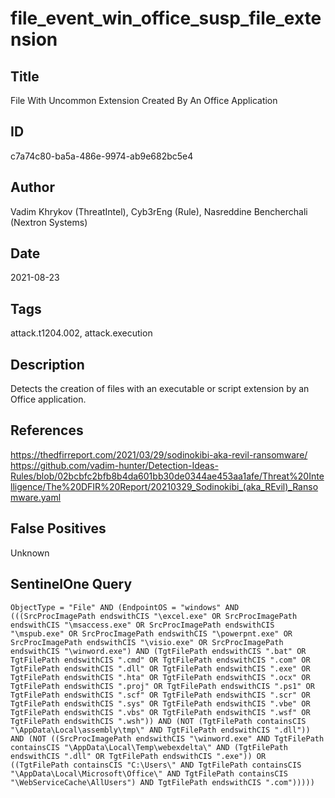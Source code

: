# file_event_win_office_susp_file_extension

## Title
File With Uncommon Extension Created By An Office Application

## ID
c7a74c80-ba5a-486e-9974-ab9e682bc5e4

## Author
Vadim Khrykov (ThreatIntel), Cyb3rEng (Rule), Nasreddine Bencherchali (Nextron Systems)

## Date
2021-08-23

## Tags
attack.t1204.002, attack.execution

## Description
Detects the creation of files with an executable or script extension by an Office application.

## References
https://thedfirreport.com/2021/03/29/sodinokibi-aka-revil-ransomware/
https://github.com/vadim-hunter/Detection-Ideas-Rules/blob/02bcbfc2bfb8b4da601bb30de0344ae453aa1afe/Threat%20Intelligence/The%20DFIR%20Report/20210329_Sodinokibi_(aka_REvil)_Ransomware.yaml

## False Positives
Unknown

## SentinelOne Query
```
ObjectType = "File" AND (EndpointOS = "windows" AND (((SrcProcImagePath endswithCIS "\excel.exe" OR SrcProcImagePath endswithCIS "\msaccess.exe" OR SrcProcImagePath endswithCIS "\mspub.exe" OR SrcProcImagePath endswithCIS "\powerpnt.exe" OR SrcProcImagePath endswithCIS "\visio.exe" OR SrcProcImagePath endswithCIS "\winword.exe") AND (TgtFilePath endswithCIS ".bat" OR TgtFilePath endswithCIS ".cmd" OR TgtFilePath endswithCIS ".com" OR TgtFilePath endswithCIS ".dll" OR TgtFilePath endswithCIS ".exe" OR TgtFilePath endswithCIS ".hta" OR TgtFilePath endswithCIS ".ocx" OR TgtFilePath endswithCIS ".proj" OR TgtFilePath endswithCIS ".ps1" OR TgtFilePath endswithCIS ".scf" OR TgtFilePath endswithCIS ".scr" OR TgtFilePath endswithCIS ".sys" OR TgtFilePath endswithCIS ".vbe" OR TgtFilePath endswithCIS ".vbs" OR TgtFilePath endswithCIS ".wsf" OR TgtFilePath endswithCIS ".wsh")) AND (NOT (TgtFilePath containsCIS "\AppData\Local\assembly\tmp\" AND TgtFilePath endswithCIS ".dll")) AND (NOT ((SrcProcImagePath endswithCIS "\winword.exe" AND TgtFilePath containsCIS "\AppData\Local\Temp\webexdelta\" AND (TgtFilePath endswithCIS ".dll" OR TgtFilePath endswithCIS ".exe")) OR ((TgtFilePath containsCIS "C:\Users\" AND TgtFilePath containsCIS "\AppData\Local\Microsoft\Office\" AND TgtFilePath containsCIS "\WebServiceCache\AllUsers") AND TgtFilePath endswithCIS ".com")))))

```